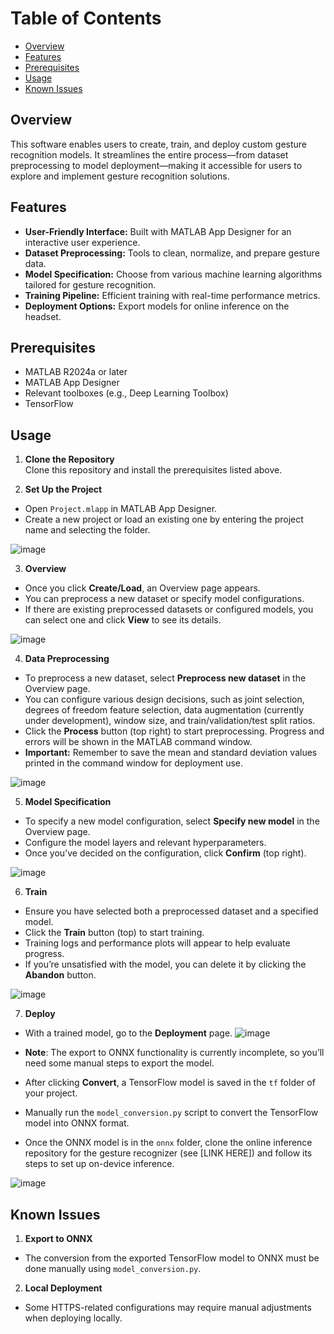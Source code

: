 # Table of Contents
- [Overview](#overview)
- [Features](#features)
- [Prerequisites](#prerequisites)
- [Usage](#usage)
- [Known Issues](#known-issues)

## Overview
This software enables users to create, train, and deploy custom gesture recognition models. It streamlines the entire process—from dataset preprocessing to model deployment—making it accessible for users to explore and implement gesture recognition solutions.

## Features
- **User-Friendly Interface:** Built with MATLAB App Designer for an interactive user experience.  
- **Dataset Preprocessing:** Tools to clean, normalize, and prepare gesture data.  
- **Model Specification:** Choose from various machine learning algorithms tailored for gesture recognition.  
- **Training Pipeline:** Efficient training with real-time performance metrics.  
- **Deployment Options:** Export models for online inference on the headset.

## Prerequisites
- MATLAB R2024a or later  
- MATLAB App Designer  
- Relevant toolboxes (e.g., Deep Learning Toolbox)  
- TensorFlow  

## Usage

1. **Clone the Repository**  
   Clone this repository and install the prerequisites listed above.

3. **Set Up the Project**  
- Open `Project.mlapp` in MATLAB App Designer.  
- Create a new project or load an existing one by entering the project name and selecting the folder.  

![image](https://github.com/user-attachments/assets/5390bd1f-b948-4826-906e-804823d86d36)

3. **Overview**  
- Once you click **Create/Load**, an Overview page appears.  
- You can preprocess a new dataset or specify model configurations.  
- If there are existing preprocessed datasets or configured models, you can select one and click **View** to see its details.  

![image](https://github.com/user-attachments/assets/ae6a5b44-780a-4742-be57-be16a1b34a3d)

4. **Data Preprocessing**  
- To preprocess a new dataset, select **Preprocess new dataset** in the Overview page.  
- You can configure various design decisions, such as joint selection, degrees of freedom feature selection, data augmentation (currently under development), window size, and train/validation/test split ratios.  
- Click the **Process** button (top right) to start preprocessing. Progress and errors will be shown in the MATLAB command window.  
- **Important:** Remember to save the mean and standard deviation values printed in the command window for deployment use.  

![image](https://github.com/user-attachments/assets/40bf7536-2a88-44e7-b597-a09d9546c983)

5. **Model Specification**  
- To specify a new model configuration, select **Specify new model** in the Overview page.  
- Configure the model layers and relevant hyperparameters.  
- Once you’ve decided on the configuration, click **Confirm** (top right).  

![image](https://github.com/user-attachments/assets/b10a719f-7a8f-49da-89c1-37a231981fbe)

6. **Train**  
- Ensure you have selected both a preprocessed dataset and a specified model.  
- Click the **Train** button (top) to start training.  
- Training logs and performance plots will appear to help evaluate progress.  
- If you’re unsatisfied with the model, you can delete it by clicking the **Abandon** button.  

![image](https://github.com/user-attachments/assets/8d34cb55-72b7-49eb-b023-90061b49c1df)

7. **Deploy**  
- With a trained model, go to the **Deployment** page.
![image](https://github.com/user-attachments/assets/16dc454a-335c-4296-9810-d6d49dca1d6f)

- **Note**: The export to ONNX functionality is currently incomplete, so you’ll need some manual steps to export the model.  
- After clicking **Convert**, a TensorFlow model is saved in the `tf` folder of your project.  
- Manually run the `model_conversion.py` script to convert the TensorFlow model into ONNX format.  
- Once the ONNX model is in the `onnx` folder, clone the online inference repository for the gesture recognizer (see [LINK HERE]) and follow its steps to set up on-device inference.  

![image](https://github.com/user-attachments/assets/568fdf85-61c1-4b58-ab2f-81d2014eed6a)

## Known Issues
1. **Export to ONNX**  
- The conversion from the exported TensorFlow model to ONNX must be done manually using `model_conversion.py`.  

2. **Local Deployment**  
- Some HTTPS-related configurations may require manual adjustments when deploying locally.
